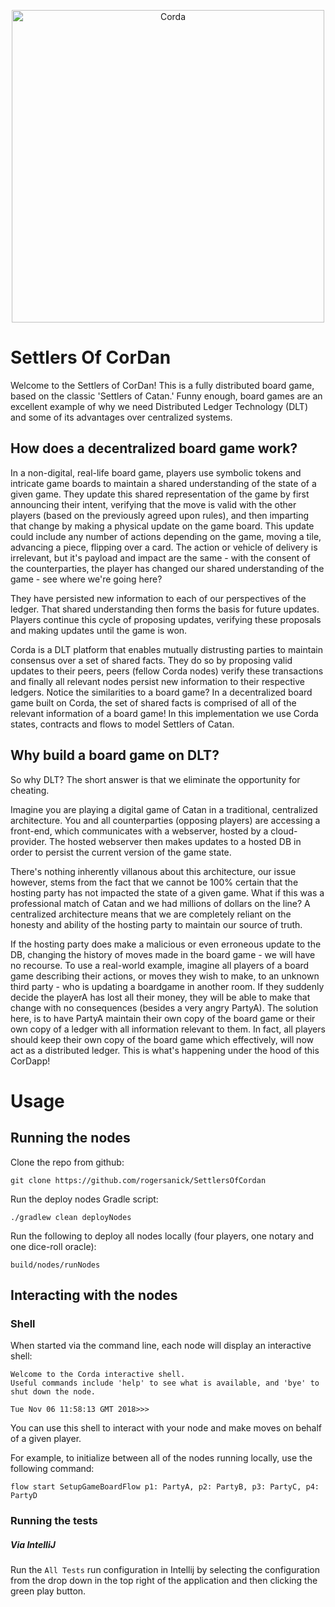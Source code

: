 <p align="center">
  <img src="https://www.corda.net/wp-content/uploads/2016/11/fg005_corda_b.png" alt="Corda" width="500">
</p>

# Settlers Of CorDan

Welcome to the Settlers of CorDan! This is a fully distributed board game, based on the classic 'Settlers of Catan.' Funny enough, board games are an excellent example of why 
we need Distributed Ledger Technology (DLT) and some of its advantages over centralized systems. 

## How does a decentralized board game work?

In a non-digital, real-life board game, players use symbolic tokens and intricate game boards to maintain a shared understanding of the state of a given game. 
They update this shared representation of the game by first announcing their intent, verifying that the move is valid with the other players (based on the previously agreed 
upon rules), and then imparting that change by making a physical update on the game board. This update could include any number of actions depending on the game, moving a tile, advancing a piece, 
flipping over a card. The action or vehicle of delivery is irrelevant, but it's payload and impact are the same - with the consent of the counterparties, the player has changed our 
shared understanding of the game - see where we're going here? 

They have persisted new information to each of our perspectives of the ledger. That shared understanding then forms the basis for future updates. Players continue this cycle of proposing updates, 
verifying these proposals and making updates until the game is won.

Corda is a DLT platform that enables mutually distrusting parties to maintain consensus over a set of shared facts. They do so by proposing valid updates to their peers, peers (fellow Corda nodes) 
verify these transactions and finally all relevant nodes persist new information to their respective ledgers. Notice the similarities to a board game? In a decentralized board game built on Corda, 
the set of shared facts is comprised of all of the relevant information of a board game! In this implementation we use Corda states, contracts and flows to model Settlers of Catan.

## Why build a board game on DLT?

So why DLT? The short answer is that we eliminate the opportunity for cheating.

Imagine you are playing a digital game of Catan in a traditional, centralized architecture. You and all counterparties (opposing players) are accessing a front-end, which 
communicates with a webserver, hosted by a cloud-provider. The hosted webserver then makes updates to a hosted DB in order to persist the current version of the game state.

There's nothing inherently villanous about this architecture, our issue however, stems from the fact that we cannot be 100% certain that the hosting party has not impacted 
the state of a given game. What if this was a professional match of Catan and we had millions of dollars on the line? A centralized architecture means that we are 
completely reliant on the honesty and ability of the hosting party to maintain our source of truth.

If the hosting party does make a malicious or even erroneous update to the DB, changing the history of moves made in the board game - we will have no recourse. To use a real-world 
example, imagine all players of a board game describing their actions, or moves they wish to make, to an unknown third party - who is updating a boardgame in another room. If they 
suddenly decide the playerA has lost all their money, they will be able to make that change with no consequences (besides a very angry PartyA). The solution here, is to have PartyA
maintain their own copy of the board game or their own copy of a ledger with all information relevant to them. In fact, all players should keep their own copy of the board game
which effectively, will now act as a distributed ledger. This is what's happening under the hood of this CorDapp!

# Usage

## Running the nodes

Clone the repo from github:

    git clone https://github.com/rogersanick/SettlersOfCordan
    
Run the deploy nodes Gradle script:

    ./gradlew clean deployNodes
    
Run the following to deploy all nodes locally (four players, one notary and one dice-roll oracle):

    build/nodes/runNodes

## Interacting with the nodes

### Shell

When started via the command line, each node will display an interactive shell:

    Welcome to the Corda interactive shell.
    Useful commands include 'help' to see what is available, and 'bye' to shut down the node.
    
    Tue Nov 06 11:58:13 GMT 2018>>>

You can use this shell to interact with your node and make moves on behalf of a given player. 

For example, to initialize between all of the nodes running locally, use the following command: 

    flow start SetupGameBoardFlow p1: PartyA, p2: PartyB, p3: PartyC, p4: PartyD

### Running the tests

##### Via IntelliJ

Run the `All Tests` run configuration in Intellij by selecting the configuration from the drop down in the 
top right of the application and then clicking the green play button.
